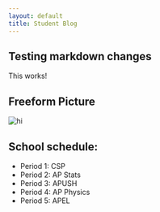 ```yaml
---
layout: default
title: Student Blog
---
```



## Testing markdown changes
This works!

## Freeform Picture
![hi](https://cdn.discordapp.com/attachments/728322409387786250/1143737117797789808/IMG_8137.png)

## School schedule:
- Period 1: CSP
- Period 2: AP Stats
- Period 3: APUSH
- Period 4: AP Physics
- Period 5: APEL